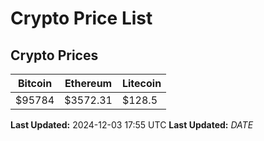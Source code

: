 # Crypto Price List

## Crypto Prices
| Bitcoin | Ethereum | Litecoin |
| ------- | -------- | -------- |
| $95784 | $3572.31 | $128.5 |
**Last Updated:** 2024-12-03 17:55 UTC
**Last Updated:** $DATE$
